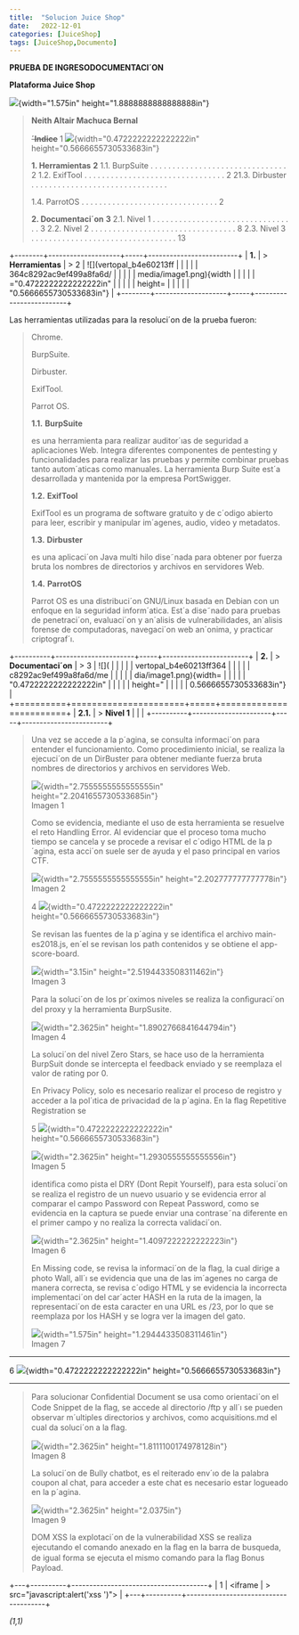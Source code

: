 ```yaml
---
title:  "Solucion Juice Shop"
date:   2022-12-01
categories: [JuiceShop]
tags: [JuiceShop,Documento]
---
```


**PRUEBA DE INGRESODOCUMENTACI´ON**

**Plataforma Juice Shop**

![](vertopal_b4e60213ff364c8292ac9ef499a8fa6d/media/image1.png){width="1.575in"
height="1.8888888888888888in"}

> **Neith Altair Machuca Bernal**
>
> **~~´Indice~~** 1
> ![](vertopal_b4e60213ff364c8292ac9ef499a8fa6d/media/image1.png){width="0.4722222222222222in"
> height="0.5666655730533683in"}
>
> **1. Herramientas** **2** 1.1. BurpSuite . . . . . . . . . . . . . . .
> . . . . . . . . . . . . . . . . 2 1.2. ExifTool . . . . . . . . . . .
> . . . . . . . . . . . . . . . . . . . . . 2 21.3. Dirbuster . . . . .
> . . . . . . . . . . . . . . . . . . . . . . . . . .
>
> 1.4. ParrotOS . . . . . . . . . . . . . . . . . . . . . . . . . . . .
> . . . 2
>
> **2. Documentaci´on** **3** 2.1. Nivel 1 . . . . . . . . . . . . . . .
> . . . . . . . . . . . . . . . . . . 3 2.2. Nivel 2 . . . . . . . . . .
> . . . . . . . . . . . . . . . . . . . . . . . 8 2.3. Nivel 3 . . . . .
> . . . . . . . . . . . . . . . . . . . . . . . . . . . . 13

+--------+--------------------+-----+-------------------------+
| **1.** | > **Herramientas** | > 2 | ![](vertopal_b4e60213ff |
|        |                    |     | 364c8292ac9ef499a8fa6d/ |
|        |                    |     | media/image1.png){width |
|        |                    |     | ="0.4722222222222222in" |
|        |                    |     | height=                 |
|        |                    |     | "0.5666655730533683in"} |
+--------+--------------------+-----+-------------------------+

Las herramientas utilizadas para la resoluci´on de la prueba fueron:

> Chrome.
>
> BurpSuite.
>
> Dirbuster.
>
> ExifTool.
>
> Parrot OS.
>
> **1.1.** **BurpSuite**
>
> es una herramienta para realizar auditor´ıas de seguridad a
> aplicaciones Web. Integra diferentes componentes de pentesting y
> funcionalidades para realizar las pruebas y permite combinar pruebas
> tanto autom´aticas como manuales. La herramienta Burp Suite est´a
> desarrollada y mantenida por la empresa PortSwigger.
>
> **1.2.** **ExifTool**
>
> ExifTool es un programa de software gratuito y de c´odigo abierto para
> leer, escribir y manipular im´agenes, audio, video y metadatos.
>
> **1.3.** **Dirbuster**
>
> es una aplicaci´on Java multi hilo dise˜nada para obtener por fuerza
> bruta los nombres de directorios y archivos en servidores Web.
>
> **1.4.** **ParrotOS**
>
> Parrot OS es una distribuci´on GNU/Linux basada en Debian con un
> enfoque en la seguridad inform´atica. Est´a dise˜nado para pruebas de
> penetraci´on, evaluaci´on y an´alisis de vulnerabilidades, an´alisis
> forense de computadoras, navegaci´on web an´onima, y practicar
> criptograf´ı.

+----------+----------------------+-----+------------------------+
| **2.**   | > **Documentaci´on** | > 3 | ![](                   |
|          |                      |     | vertopal_b4e60213ff364 |
|          |                      |     | c8292ac9ef499a8fa6d/me |
|          |                      |     | dia/image1.png){width= |
|          |                      |     | "0.4722222222222222in" |
|          |                      |     | height="               |
|          |                      |     | 0.5666655730533683in"} |
+==========+======================+=====+========================+
| **2.1.** | > **Nivel 1**        |     |                        |
+----------+----------------------+-----+------------------------+

> Una vez se accede a la p´agina, se consulta informaci´on para entender
> el funcionamiento. Como procedimiento inicial, se realiza la
> ejecuci´on de un DirBuster para obtener mediante fuerza bruta nombres
> de directorios y archivos en servidores Web.
>
> ![](vertopal_b4e60213ff364c8292ac9ef499a8fa6d/media/image2.png){width="2.7555555555555555in"
> height="2.2041655730533685in"}\
> Imagen 1
>
> Como se evidencia, mediante el uso de esta herramienta se resuelve el
> reto Handling Error. Al evidenciar que el proceso toma mucho tiempo se
> cancela y se procede a revisar el c´odigo HTML de la p´agina, esta
> acci´on suele ser de ayuda y el paso principal en varios CTF.
>
> ![](vertopal_b4e60213ff364c8292ac9ef499a8fa6d/media/image3.png){width="2.7555555555555555in"
> height="2.202777777777778in"}\
> Imagen 2
>
> 4
> ![](vertopal_b4e60213ff364c8292ac9ef499a8fa6d/media/image1.png){width="0.4722222222222222in"
> height="0.5666655730533683in"}
>
> Se revisan las fuentes de la p´agina y se identiﬁca el archivo
> main-es2018.js, en´el se revisan los path contenidos y se obtiene el
> app-score-board.
>
> ![](vertopal_b4e60213ff364c8292ac9ef499a8fa6d/media/image3.png){width="3.15in"
> height="2.5194433508311462in"}\
> Imagen 3
>
> Para la soluci´on de los pr´oximos niveles se realiza la conﬁguraci´on
> del proxy y la herramienta BurpSusite.
>
> ![](vertopal_b4e60213ff364c8292ac9ef499a8fa6d/media/image4.png){width="2.3625in"
> height="1.8902766841644794in"}\
> Imagen 4
>
> La soluci´on del nivel Zero Stars, se hace uso de la herramienta
> BurpSuit donde se intercepta el feedback enviado y se reemplaza el
> valor de rating por 0.
>
> En Privacy Policy, solo es necesario realizar el proceso de registro y
> acceder a la pol´ıtica de privacidad de la p´agina. En la ﬂag
> Repetitive Registration se
>
> 5
> ![](vertopal_b4e60213ff364c8292ac9ef499a8fa6d/media/image1.png){width="0.4722222222222222in"
> height="0.5666655730533683in"}
>
> ![](vertopal_b4e60213ff364c8292ac9ef499a8fa6d/media/image5.png){width="2.3625in"
> height="1.2930555555555556in"}\
> Imagen 5
>
> identiﬁca como pista el DRY (Dont Repit Yourself), para esta soluci´on
> se realiza el registro de un nuevo usuario y se evidencia error al
> comparar el campo Password con Repeat Password, como se evidencia en
> la captura se puede enviar una contrase˜na diferente en el primer
> campo y no realiza la correcta validaci´on.
>
> ![](vertopal_b4e60213ff364c8292ac9ef499a8fa6d/media/image6.png){width="2.3625in"
> height="1.4097222222222223in"}\
> Imagen 6
>
> En Missing code, se revisa la informaci´on de la ﬂag, la cual dirige a
> photo Wall, all´ı se evidencia que una de las im´agenes no carga de
> manera correcta, se revisa c´odigo HTML y se evidencia la incorrecta
> implementaci´on del car´acter HASH en la ruta de la imagen, la
> representaci´on de esta caracter en una URL es /23, por lo que se
> reemplaza por los HASH y se logra ver la imagen del gato.
>
> ![](vertopal_b4e60213ff364c8292ac9ef499a8fa6d/media/image7.png){width="1.575in"
> height="1.2944433508311461in"}\
> Imagen 7

  --- -----------------------------------------------------------------------------------------------------------------------------
  6   ![](vertopal_b4e60213ff364c8292ac9ef499a8fa6d/media/image1.png){width="0.4722222222222222in" height="0.5666655730533683in"}
  --- -----------------------------------------------------------------------------------------------------------------------------

> Para solucionar Conﬁdential Document se usa como orientaci´on el Code
> Snippet de la ﬂag, se accede al directorio /ftp y all´ı se pueden
> observar m´ultiples directorios y archivos, como acquisitions.md el
> cual da soluci´on a la ﬂag.
>
> ![](vertopal_b4e60213ff364c8292ac9ef499a8fa6d/media/image8.png){width="2.3625in"
> height="1.8111100174978128in"}\
> Imagen 8
>
> La soluci´on de Bully chatbot, es el reiterado env´ıo de la palabra
> coupon al chat, para acceder a este chat es necesario estar logueado
> en la p´agina.
>
> ![](vertopal_b4e60213ff364c8292ac9ef499a8fa6d/media/image9.png){width="2.3625in"
> height="2.0375in"}\
> Imagen 9
>
> DOM XSS la explotaci´on de la vulnerabilidad XSS se realiza ejecutando
> el comando anexado en la ﬂag en la barra de busqueda, de igual forma
> se ejecuta el mismo comando para la ﬂag Bonus Payload.

+---+----------+--------------------------------------+
| 1 | \<iframe | > src=\"javascript:alert('xss ')\"\> |
+---+----------+--------------------------------------+

*(1,1)*